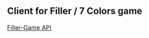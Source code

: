 ## Client for Filler / 7 Colors game
[Filler-Game API](https://github.com/hophiphip/filler-game-engine-rest)
